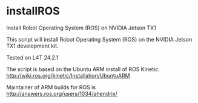 # installROS
Install Robot Operating System (ROS) on NVIDIA Jetson TX1

This script will install Robot Operating System (ROS) on the NVIDIA Jetson TX1 development kit.

Tested on L4T 24.2.1

The script is based on the Ubuntu ARM install of ROS Kinetic: http://wiki.ros.org/kinetic/Installation/UbuntuARM

Maintainer of ARM builds for ROS is http://answers.ros.org/users/1034/ahendrix/


